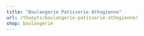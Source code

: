 ```yaml
---
title: "Boulangerie Patisserie Athogienne"
url: /thueyts/boulangerie-patisserie-athogienne/
shop: boulangerie
---
```

